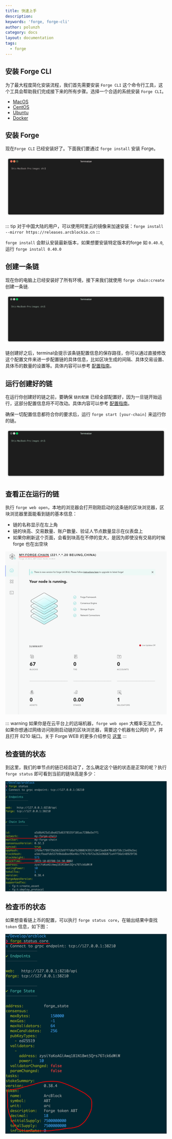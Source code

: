 ```yaml
---
title: 快速上手
description: 
keywords: 'forge, forge-cli'
author: polunzh
category: docs
layout: documentation
tags:
  - forge
---
```


## 安装 Forge CLI

为了最大程度简化安装流程，我们首先需要安装 `Forge CLI` 这个命令行工具，这个工具会帮助我们完成接下来的所有步骤。选择一个合适的系统安装 `Forge CLI`。

* [MacOS](../../instruction/install/macos)
* [CentOS](../../instruction/install/centos)
* [Ubuntu](../../instruction/install/ubuntu)
* [Docker](../../instruction/install/docker)

## 安装 Forge

现在`Forge CLI` 已经安装好了。下面我们要通过 `forge install` 安装 Forge。

![](./assets/1-install.gif)

::: tip
对于中国大陆的用户，可以使用阿里云的镜像来加速安装：`forge install --mirror https://releases.arcblockio.cn`
:::

`forge install` 会默认安装最新版本，如果想要安装特定版本的forge 如 `0.40.0`, 运行 `forge install 0.40.0`

## 创建一条链

现在你的电脑上已经安装好了所有环境，接下来我们就使用 `forge chain:create` 创建一条链.

![](./assets/2-create.gif)

链创建好之后，terminal会提示该条链配置信息的保存路径，你可以通过直接修改这个配置文件来进一步配置链的具体信息，比如区块生成的间隔、具体交易设置、具体币的数量的设置等。具体内容可以参考 [配置指南](../../instruction/configuration)。

## 运行创建好的链

在运行你创建好的链之前，要确保 `链的配置` 已经全部配置好，因为一旦链开始运行，这部分配置信息将不可改动。具体内容可以参考 [配置指南](../../instruction/configuration)。

确保一切配置信息都符合你的要求后，运行 `forge start [your-chain]` 来运行你的链。

![](./assets/3-start.gif)

## 查看正在运行的链

执行 `forge web open`，本地的浏览器会打开刚刚启动的这条链的区块浏览器，区块浏览器里面能看到链的基本信息：

- 链的名称显示在左上角
- 链的块高、交易数量、账户数量、验证人节点数量显示在仪表盘上
- 如果你刷新这个页面，会看到块高在不停的变大，是因为即使没有交易的时候 forge 也在出空块

![](./assets/forge-web.png)

::: warning
如果你是在云平台上的远端机器，`forge web open` 大概率无法工作，如果你想通过网络访问刚刚启动链的区块浏览器，需要这个机器有公网的 IP，并且打开 8210 端口。关于 Forge WEB 的更多介绍参见 [这里](../../8-explorer-other-tooling/forge-web)
:::

## 检查链的状态

到这里，我们的单节点的链已经启动了，怎么确定这个链的状态是正常的呢？执行 `forge status` 即可看到当前的链块高是多少：

![](./assets/forge-status.png)

## 检查币的状态

如果想查看链上币的配置，可以执行 `forge status core`，在输出结果中查找 `token` 信息，如下图：

![](./assets/forge-status-core.png)
